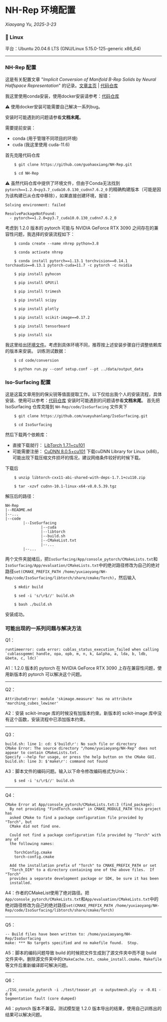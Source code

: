 # NH-Rep 环境配置

*Xiaoyang Yu, 2025-3-23*

### 🐧 Linux
平台：Ubuntu 20.04.6 LTS (GNU/Linux 5.15.0-125-generic x86_64)

---

### NH-Rep 配置

这是有关配置文章 "*Implicit Conversion of Manifold B-Rep Solids by Neural Halfspace Representation*" 的记录。[文章主页](https://guohaoxiang.github.io/projects/nhrep.html) | [代码仓库](https://github.com/guohaoxiang/NH-Rep)


我这里使用conda安装，使用docker安装请参考：[代码仓库](https://github.com/guohaoxiang/NH-Rep)

:warning: 使用docker安装可能需要自己解决一系列bug。

安装时可能遇到的问题请参看**文档末尾**。

需要提前安装：
- conda (用于管理不同项目的环境)
- cuda (我这里使用 cuda-11.6)

首先克隆代码仓库

        $ git clone https://github.com/guohaoxiang/NH-Rep.git

        $ cd NH-Rep


:warning: 虽然代码仓库中提供了环境文件，但由于Conda无法找到 `pytorch==1.2.0=py3.7_cuda10.0.130_cudnn7.6.2_0` 的精确构建版本（可能是因为该构建已从仓库中移除），如果直接创建环境，报错：
```        
Solving environment: failed

ResolvePackageNotFound: 
  - pytorch==1.2.0=py3.7_cuda10.0.130_cudnn7.6.2_0
```
考虑到 1.2.0 版本的 pytorch 可能与 NVIDIA GeForce RTX 3090 之间存在的兼容性问题，我选择的安装流程如下：

        $ conda create --name nhrep python=3.8

        $ conda activate nhrep

        $ conda install pytorch==1.13.1 torchvision==0.14.1 torchaudio==0.13.1 pytorch-cuda=11.7 -c pytorch -c nvidia

        $ pip install pyhocon 

        $ pip install GPUtil

        $ pip install trimesh

        $ pip install scipy

        $ pip install plotly

        $ pip install scikit-image==0.17.2

        $ pip install tensorboard

        $ pip install six

我这里给出[环境文件](environment.yml)。考虑到具体环境不同，推荐按上述安装步骤自行调整依赖库的版本来安装。
训练测试数据：

        $ cd code/conversion

        $ python run.py --conf setup.conf --pt ../data/output_data



### Iso-Surfacing 配置
这是这篇文章用到的保尖锐等值面提取工作。以下仅给出我个人的安装流程，具体安装、使用可以参考：[代码仓库](https://github.com/xueyuhanlang/IsoSurfacing)
安装时可能遇到的问题请参看**文档末尾**。
首先把 IsoSurfacing 仓库克隆到 `NH-Rep/code/IsoSurfacing` 文件夹下

        $ git clone https://github.com/xueyuhanlang/IsoSurfacing.git

        $ cd IsoSurfacing

然后下载两个依赖库：
- 直接下载就行：
[LibTorch 1.7.1+cu101](https://download.pytorch.org/libtorch/cu110/libtorch-cxx11-abi-shared-with-deps-1.7.1%2Bcu110.zip) 
- 可能需要注册：
[CuDNN 8.0.5+cu101](https://developer.nvidia.com/rdp/cudnn-archive)
下载cuDNN Library for Linux (x86)，可能出现下载压缩文件损坏的情况，建议网络条件较好的时候下载。

下载后

        $ unzip libtorch-cxx11-abi-shared-with-deps-1.7.1+cu110.zip

        $ tar -xzvf cudnn-10.1-linux-x64-v8.0.5.39.tgz

解压后的路径：
```
NH-Rep
|--README.md
|--...
|--code
        |--IsoSurfacing
                |--cuda
                |--libtorch
                |--build.sh
                |--CMakeList.txt
                |--...
        |--...
```

两个文件夹就绪后，把`IsoSurfacing/App/console_pytorch/CMakeLists.txt`和`IsoSurfacing/App/evaluation/CMakeLists.txt`中的绝对路径修改为自己的绝对路径`set(CMAKE_PREFIX_PATH /home/yuxiaoyang/NH-Rep/code/IsoSurfacing/libtorch/share/cmake/Torch)`，然后输入

        $ mkdir build 

        $ sed -i 's/\r$//' build.sh

        $ bash ./build.sh
安装成功。



### 可能出现的一系列问题与解决方法

Q1：
```
runtimeerror: cuda error: cublas_status_execution_failed when calling `cublassgemm( handle, opa, opb, m, n, k, &alpha, a, lda, b, ldb, &beta, c, ldc)`
```
A1：1.2.0 版本的 pytorch 在 NVIDIA GeForce RTX 3090 上存在兼容性问题，使用新版本的 pytorch 可以解决这个问题。

---

Q2：
```
AttributeError: module 'skimage.measure' has no attribute 'marching_cubes_lewiner'
```
A2：安装 scikit-image 库的时候没有加版本约束。新版本的 scikit-image 库中没有这个函数，安装流程中已添加版本约束。

---

Q3：
```
build.sh: line 1: cd: $'build\r': No such file or directory
CMake Error: The source directory "/home/yuxiaoyang/NH-Rep" does not appear to contain CMakeLists.txt.
Specify --help for usage, or press the help button on the CMake GUI.
build.sh: line 3: $'make\r': command not found
```
A3：脚本文件的编码问题。输入以下命令修改编码格式为Unix：

        $ sed -i 's/\r$//' build.sh

---

Q4：
```
CMake Error at App/console_pytorch/CMakeLists.txt:3 (find_package):
  By not providing "FindTorch.cmake" in CMAKE_MODULE_PATH this project has
  asked CMake to find a package configuration file provided by "Torch", but
  CMake did not find one.

  Could not find a package configuration file provided by "Torch" with any of
  the following names:

    TorchConfig.cmake
    torch-config.cmake

  Add the installation prefix of "Torch" to CMAKE_PREFIX_PATH or set
  "Torch_DIR" to a directory containing one of the above files.  If "Torch"
  provides a separate development package or SDK, be sure it has been
  installed.
```
A4：作者的CMakeList使用了绝对路径。把`App/console_pytorch/CMakeLists.txt`和`App/evaluation/CMakeLists.txt`中的绝对路径修改为自己的绝对路径`set(CMAKE_PREFIX_PATH /home/yuxiaoyang/NH-Rep/code/IsoSurfacing/libtorch/share/cmake/Torch)`

---

Q5：
 ```
 -- Build files have been written to: /home/yuxiaoyang/NH-Rep/IsoSurfacing
make: *** No targets specified and no makefile found.  Stop.
```
A5：脚本的编码问题导致 build 的时候把文件生成到了源文件夹中而不是 build 文件夹中。删除源文件夹中的`CMakeCache.txt`、`cmake_install.cmake`、`Makefile`等文件后重新编译即可解决问题。

---

Q6：
```
./ISG_console_pytorch -i ./test/teaser.pt -o outputmesh.ply -v -0.01 -d 8
Segmentation fault (core dumped)     
```
A6：pytorch 版本不兼容。测试模型是 1.2.0 版本导出的结果，使用自己训练出的结果可以解决问题。


